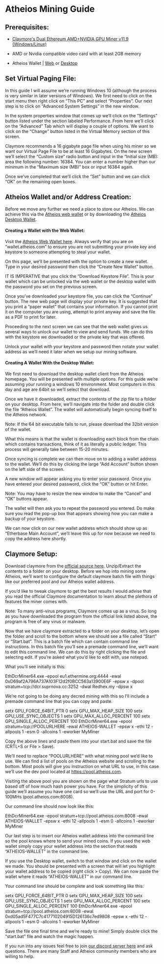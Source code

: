 # Atheios Mining Guide

## Prerequisites:

* [Claymore's Dual Ethereum AMD+NVIDIA GPU Miner v11.9 (Windows/Linux)](https://bitcointalk.org/index.php?topic=1433925.0)

* AMD or Nvidia compatible video card with at least 2GB memory

* Atheios Wallet | [Web](https://wallet.atheios.com/) or [Desktop](https://atheios.com)


## Set Virtual Paging File:

In this guide I will assume we’re running Windows 10 (although the process is very similar in later versions of Windows). We first need to click on the start menu then right click on “This PC” and select “Properties”. Our next step is to click on “Advanced System Settings” in the new window.

In the system properties window that comes up we’ll click on the “Settings” button listed under the section labeled Performance. From here we’ll click on the “Advanced” Tab which will display a couple of options. We want to click on the “Change” button listed in the Virtual Memory section of this screen.

Claymore recommends a 16 gigabyte page file when using his miner so we want our Virtual Page File to be at least 16 Gigabytes. On the new screen we’ll select the “Custom size” radio button and input in the “Initial size (MB): area the following number: 16384. You can enter a number higher than our minimum in the “Maximum size (MB)” box or input 16384 again.

Once we’ve completed that we’ll click the “Set” button and we can click “OK” on the remaining open boxes.

## Atheios Wallet and/or Address Creation:

Before we move any further we need a place to store our Atheios. We can achieve this via the [Atheios web wallet](https://wallet.atheios.com/) or by downloading the [Atheios Desktop Wallet](https://atheios.com).

#### Creating a Wallet with the Web Wallet:

Visit the [Atheios Web Wallet here](https://wallet.atheios.com/). Always verify that you are on “wallet.atheios.com” to ensure you are not submitting your private key and keystore to someone attempting to steal your wallet.

On this page, we’ll be presented with the option to create a new wallet. Type in your desired password then click the “Create New Wallet” button.

IT IS IMPERATIVE that you click the “Download Keystore File”. This is your wallet which can be unlocked via the web wallet or the desktop wallet with the password you set on the previous screen.

Once you’ve downloaded your keystore file, you can click the “Continue” button. The new web page will display your private key. It is suggested that you print a “paper wallet” that contains your information. If you cannot print it on the computer you are using, attempt to print anyway and save the file as a PDF to print for later.

Proceeding to the next screen we can see that the web wallet gives us several ways to unlock our wallet to view and send funds. We can do this with the keystore we downloaded or the private key that was offered.

Unlock your wallet with your keystore and password then notate your wallet address as we’ll need it later when we setup our mining software.

#### Creating A Wallet With the Desktop Wallet:

We first need to download the desktop wallet client from the Atheios homepage. You will be presented with multiple options. For this guide we’re assuming your running a windows 10 environment. Most computers in this day and age are 64bit so we’ll select that download.

Once we have it downloaded, extract the contents of the zip file to a folder on your desktop. From here, we’ll navigate into the folder and double click the file “Atheios Wallet”. The wallet will automatically begin syncing itself to the Atheios network.

Note: If the 64 bit executable fails to run, please download the 32bit version of the wallet.

What this means is that the wallet is downloading each block from the chain which contains transactions, think of it as literally a public ledger. This process will generally take between 15-20 minutes.

Once syncing is complete we can then move on to adding a wallet address to the wallet. We’ll do this by clicking the large “Add Account” button shown on the left side of the screen.

A new window will appear asking you to enter your password. Once you have entered your desired password, click the “OK” button or hit Enter.

Note: You may have to resize the new window to make the “Cancel” and “OK” buttons appear.

The wallet will then ask you to repeat the password you entered. Do make sure you read the pop-up box that appears showing how you can make a backup of your keystore.

We can now click on our new wallet address which should show up as “Etherbase Main Account”, we’ll leave this up for now because we need to copy the address here shortly.

## Claymore Setup:

Download claymore from the [official source here](https://bitcointalk.org/index.php?topic=1433925.0). Unzip/Extract the contents to a folder on your desktop. Before we hop into mining some Atheios, we’ll want to configure the default claymore batch file with things like our preferred pool and our Atheios wallet address.

If you’d like to tweak claymore to get the best results I would advise that you read the official Claymore documentation to learn about the plethora of features the miner comes with.

Note: To many anti-virus programs, Claymore comes up as a virus. So long as you have downloaded the program from the official link listed above, the program is free of any virus or malware.

Now that we have claymore extracted to a folder on your desktop, let’s open the folder and scroll to the bottom where we should see a file called “Start” or “Start.bat”. This is a batch file which can contain command line instructions. In this batch file you’ll see a premade command line, we’ll want to edit this command line. We can do this by right clicking the file and selecting edit. If you’re asked what you’d like to edit with, use notepad.

What you’ll see initially is this:

EthDcrMiner64.exe -epool eu1.ethermine.org:4444 -ewal 0xD69af2A796A737A103F12d2f0BCC563a13900E6F -epsw x -dpool stratum+tcp://dcr.suprnova.cc:3252 -dwal Redhex.my -dpsw x

We’re not going to be doing any decred mining with this so I’ll include a premade command line that you can copy and paste.

setx GPU_FORCE_64BIT_PTR 0
setx GPU_MAX_HEAP_SIZE 100
setx GPU_USE_SYNC_OBJECTS 1
setx GPU_MAX_ALLOC_PERCENT 100
setx GPU_SINGLE_ALLOC_PERCENT 100
EthDcrMiner64.exe -epool stratum+tcp://POOLURLHERE -ewal ATHEIOS-WALLET -epsw x -ethi 12 -allpools 1 -esm 0 -allcoins 1 -eworker MyMiner

Copy the above lines and paste them into your start.bat and save the file (CRTL+S or File > Save).

We’ll need to replace “POOLURLHERE” with what mining pool we’d like to use. We can find a list of pools on the Atheios website and scrolling to the bottom. Most pools will give you instruction on what URL to use, in this case we’ll use the dev pool located at https://pool.atheios.com.

Visiting the above pool you are shown on the page what Stratum urls to use based off of how much hash power you have. For the simplicity of this guide we’ll assume you have one card so we’ll use the URL and port for 0-100MHs (pool.atheios.com:8008). 

Our command line should now look like this:

EthDcrMiner64.exe -epool stratum+tcp://pool.atheios.com:8008 -ewal ATHEIOS-WALLET -epsw x -ethi 12 -allpools 1 -esm 0 -allcoins 1 -eworker MyMiner

Our last step is to insert our Atheios wallet address into the command line so the pool knows where to send your mined coins. If you used the web wallet simply copy your wallet address into the section that reads “ATHEIOS-WALLET” in the command line.

If you use the Desktop wallet, switch to that window and click on the wallet we made. You should be presented with a screen that will let you highlight your wallet address to be copied (right click > Copy). We can now paste the wallet where it reads “ATHEIOS-WALLET” in our command line.

Your command line should be complete and look something like this:

setx GPU_FORCE_64BIT_PTR 0
setx GPU_MAX_HEAP_SIZE 100
setx GPU_USE_SYNC_OBJECTS 1
setx GPU_MAX_ALLOC_PERCENT 100
setx GPU_SINGLE_ALLOC_PERCENT 100
EthDcrMiner64.exe -epool stratum+tcp://pool.atheios.com:8008 -ewal 0xd05ad5F477C7c417710204915D126136c7ed9808 -epsw x -ethi 12 -allpools 1 -esm 0 -allcoins 1 -eworker MyMiner

Save the file one final time and we’re ready to mine! Simply double click the “start.bat” file and watch the magic happen.

If you run into any issues feel free to join [our discord server here](https://discord.gg/e3bGbJX) and ask questions. There are many Staff and Atheios community members who are willing to help.

